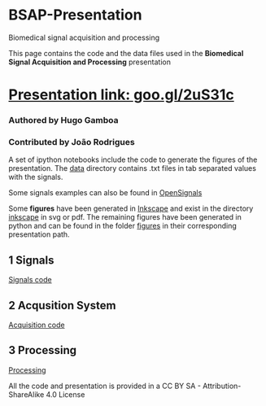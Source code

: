 ﻿# BSAP-Presentation
Biomedical signal acquisition and processing

This page contains the code and the data files used in the **Biomedical Signal Acquisition and Processing** presentation 

# [Presentation link: goo.gl/2uS31c](http://goo.gl/2uS31c)   

### **Authored** by Hugo Gamboa

### **Contributed** by João Rodrigues

A set of ipython notebooks include the code to generate the figures of the presentation. The [data](data/) directory contains .txt files in tab separated values with the signals. 

Some signals examples can also be found in [OpenSignals](http://biosignalsplux.com/en/learn/signal-samples)

Some **figures** have been generated in [Inkscape](www.inkscape.org) and exist in the directory [inkscape](/figures/inkscape) in svg or pdf. The remaining figures have been generated in python and can be found in the folder [figures](/figures) in their corresponding presentation path.

## 1 Signals

[Signals code](Signals.ipynb)

## 2 Acqusition System

[Acquisition code](Acquisition%20System.ipynb)

## 3 Processing

[Processing](Processing.ipynb)


All the code and presentation is provided in a CC BY SA - Attribution-ShareAlike 4.0 License
